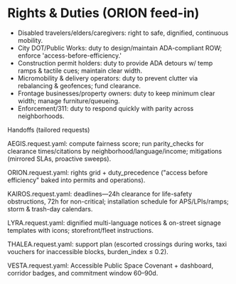 # Rights & Duties (ORION feed-in)

- Disabled travelers/elders/caregivers: right to safe, dignified, continuous mobility.
- City DOT/Public Works: duty to design/maintain ADA-compliant ROW; enforce 'access-before-efficiency.'
- Construction permit holders: duty to provide ADA detours w/ temp ramps & tactile cues; maintain clear width.
- Micromobility & delivery operators: duty to prevent clutter via rebalancing & geofences; fund clearance.
- Frontage businesses/property owners: duty to keep minimum clear width; manage furniture/queueing.
- Enforcement/311: duty to respond quickly with parity across neighborhoods.

Handoffs (tailored requests)

AEGIS.request.yaml: compute fairness score; run parity_checks for clearance times/citations by neighborhood/language/income; mitigations (mirrored SLAs, proactive sweeps).

ORION.request.yaml: rights grid + duty_precedence ("access before efficiency" baked into permits and operations).

KAIROS.request.yaml: deadlines—24h clearance for life-safety obstructions, 72h for non-critical; installation schedule for APS/LPIs/ramps; storm & trash-day calendars.

LYRA.request.yaml: dignified multi-language notices & on-street signage templates with icons; storefront/fleet instructions.

THALEA.request.yaml: support plan (escorted crossings during works, taxi vouchers for inaccessible blocks, burden_index ≤ 0.2).

VESTA.request.yaml: Accessible Public Space Covenant + dashboard, corridor badges, and commitment window 60–90d.

